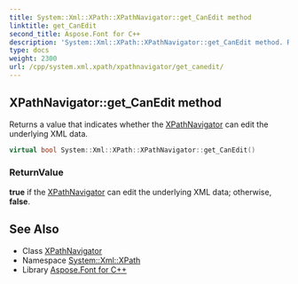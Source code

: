 ```yaml
---
title: System::Xml::XPath::XPathNavigator::get_CanEdit method
linktitle: get_CanEdit
second_title: Aspose.Font for C++
description: 'System::Xml::XPath::XPathNavigator::get_CanEdit method. Returns a value that indicates whether the XPathNavigator can edit the underlying XML data in C++.'
type: docs
weight: 2300
url: /cpp/system.xml.xpath/xpathnavigator/get_canedit/
---
```

## XPathNavigator::get_CanEdit method


Returns a value that indicates whether the [XPathNavigator](../) can edit the underlying XML data.

```cpp
virtual bool System::Xml::XPath::XPathNavigator::get_CanEdit()
```


### ReturnValue

**true** if the [XPathNavigator](../) can edit the underlying XML data; otherwise, **false**.

## See Also

* Class [XPathNavigator](../)
* Namespace [System::Xml::XPath](../../)
* Library [Aspose.Font for C++](../../../)
